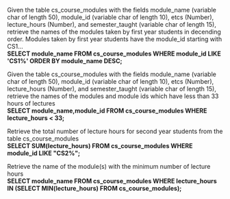 Given the table cs_course_modules with the fields module_name (variable char of length 50), module_id (variable char of length 10), etcs (Number), lecture_hours (Number), and semester_taught (variable char of length 15), retrieve the names of the modules taken by first year students in decending order. Modules taken by first year students have the module_id starting with CS1...  
**SELECT module_name FROM cs_course_modules WHERE module_id LIKE 'CS1%' ORDER BY module_name DESC;**  

Given the table cs_course_modules with the fields module_name (variable char of length 50), module_id (variable char of length 10), etcs (Number), lecture_hours (Number), and semester_taught (variable char of length 15), retrieve the names of the modules and module ids which have less than 33 hours of lectures  
**SELECT module_name,module_id FROM cs_course_modules WHERE lecture_hours < 33;**  

Retrieve the total number of lecture hours for second year students from the table cs_course_modules  
**SELECT SUM(lecture_hours) FROM cs_course_modules WHERE module_id LIKE "CS2%";**  

Retrieve the name of the module(s) with the minimum number of lecture hours  
**SELECT module_name FROM cs_course_modules WHERE lecture_hours IN (SELECT MIN(lecture_hours) FROM cs_course_modules);**